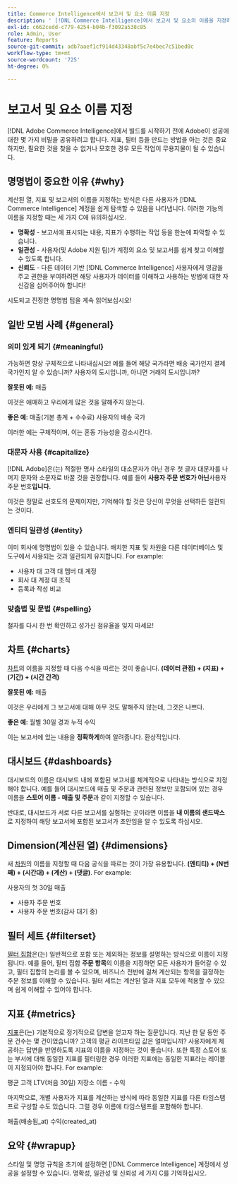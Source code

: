 ```yaml
---
title: Commerce Intelligence에서 보고서 및 요소 이름 지정
description: ' [!DNL Commerce Intelligence]에서 보고서 및 요소의 이름을 지정하는 모범 사례에 대해 알아봅니다.'
exl-id: c662cedd-c779-4254-b04b-f3092a538c85
role: Admin, User
feature: Reports
source-git-commit: adb7aaef1cf914d43348abf5c7e4bec7c51bed0c
workflow-type: tm+mt
source-wordcount: '725'
ht-degree: 0%

---
```


# 보고서 및 요소 이름 지정

[!DNL Adobe Commerce Intelligence]에서 빌드를 시작하기 전에 Adobe이 성공에 대한 몇 가지 비밀을 공유하려고 합니다. 지표, 필터 등을 만드는 방법을 아는 것은 중요하지만, 필요한 것을 찾을 수 없거나 모호한 경우 모든 작업이 무용지물이 될 수 있습니다.

## 명명법이 중요한 이유 {#why}

계산된 열, 지표 및 보고서의 이름을 지정하는 방식은 다른 사용자가 [!DNL Commerce Intelligence] 계정을 쉽게 탐색할 수 있음을 나타냅니다. 이러한 기능의 이름을 지정할 때는 세 가지 C에 유의하십시오.

* **명확성** - 보고서에 표시되는 내용, 지표가 수행하는 작업 등을 한눈에 파악할 수 있습니다.
* **일관성** - 사용자(및 Adobe 지원 팀)가 계정의 요소 및 보고서를 쉽게 찾고 이해할 수 있도록 합니다.
* **신뢰도** - 다른 데이터 기반 [!DNL Commerce Intelligence] 사용자에게 영감을 주고 권한을 부여하려면 해당 사용자가 데이터를 이해하고 사용하는 방법에 대한 자신감을 심어주어야 합니다!

시도되고 진정한 명명법 팁을 계속 읽어보십시오!

## 일반 모범 사례 {#general}

### 의미 있게 되기 {#meaningful}

가능하면 항상 구체적으로 나타내십시오! 예를 들어 해당 국가라면 배송 국가인지 결제 국가인지 알 수 있습니까? 사용자의 도시입니까, 아니면 거래의 도시입니까?

**잘못된 예:**
매출

이것은 애매하고 우리에게 많은 것을 말해주지 않는다.

**좋은 예:**
매출(기본 총계 + 수수료)
사용자의 배송 국가

이러한 예는 구체적이며, 이는 혼동 가능성을 감소시킨다.

### 대문자 사용 {#capitalize}

[!DNL Adobe]은(는) 적절한 명사 스타일의 대소문자가 아닌 경우 첫 글자 대문자를 나머지 문자와 소문자로 바꿀 것을 권장합니다. 예를 들어 **사용자 주문 번호가 아닌**&#x200B;사용자 주문 번호&#x200B;**입니다.**

이것은 정말로 선호도의 문제이지만, 기억해야 할 것은 당신이 무엇을 선택하든 일관되는 것이다.

### 엔티티 일관성 {#entity}

이미 회사에 명명법이 있을 수 있습니다. 배치한 지표 및 차원을 다른 데이터베이스 및 도구에서 사용되는 것과 일관되게 유지합니다. For example:

* 사용자 대 고객 대 멤버 대 계정
* 회사 대 계정 대 조직
* 등록과 작성 비교

### 맞춤법 및 문법 {#spelling}

철자를 다시 한 번 확인하고 성가신 점유율을 잊지 마세요!

## 차트 {#charts}

[차트](../tutorials/using-visual-report-builder.md)의 이름을 지정할 때 다음 수식을 따르는 것이 좋습니다. **(데이터 관점) + (지표) + (기간) + (시간 간격)**

**잘못된 예:**
매출

이것은 우리에게 그 보고서에 대해 아무 것도 말해주지 않는데, 그것은 나쁘다.

**좋은 예:**
월별 30일 경과 누적 수익

이는 보고서에 있는 내용을 **정확하게**&#x200B;하여 알려줍니다. 환상적입니다.

## 대시보드 {#dashboards}

대시보드의 이름은 대시보드 내에 포함된 보고서를 체계적으로 나타내는 방식으로 지정해야 합니다. 예를 들어 대시보드에 매출 및 주문과 관련된 정보만 포함되어 있는 경우 이름을 **스토어 이름 - 매출 및 주문**&#x200B;과 같이 지정할 수 있습니다.

반대로, 대시보드가 서로 다른 보고서를 실험하는 곳이라면 이름을 **내 이름의 샌드박스**&#x200B;로 지정하여 해당 보고서에 포함된 보고서가 초안임을 알 수 있도록 하십시오.

## Dimension(계산된 열) {#dimensions}

새 [차원](../data-analyst/data-warehouse-mgr/creating-calculated-columns.md)의 이름을 지정할 때 다음 공식을 따르는 것이 가장 유용합니다. **(엔티티) + (N번째) + (시간대) + (계산) + (댓글)**. For example:

사용자의 첫 30일 매출
* 사용자 주문 번호
* 사용자 주문 번호(감사 대기 중)

## 필터 세트 {#filterset}

[필터 집합](../data-user/reports/ess-manage-data-filters.md)은(는) 일반적으로 포함 또는 제외하는 정보를 설명하는 방식으로 이름이 지정됩니다. 예를 들어, 필터 집합 **주문 항목**&#x200B;의 이름을 지정하면 모든 사용자가 들어갈 수 있고, 필터 집합의 논리를 볼 수 있으며, 비즈니스 전반에 걸쳐 계산되는 항목을 결정하는 주문 정보를 이해할 수 있습니다. 필터 세트는 계산된 열과 지표 모두에 적용할 수 있으며 쉽게 이해할 수 있어야 합니다.

## 지표 {#metrics}

[지표](../data-user/reports/ess-manage-data-metrics.md)은(는) 기본적으로 정기적으로 답변을 얻고자 하는 질문입니다. 지난 한 달 동안 주문 건수는 몇 건이었습니까? 고객의 평균 라이프타임 값은 얼마입니까? 사용자에게 제공하는 답변을 반영하도록 지표의 이름을 지정하는 것이 좋습니다. 또한 특정 스토어 또는 부서에 대해 동일한 지표를 필터링한 경우 이러한 지표에는 동일한 지표라는 레이블이 지정되어야 합니다. For example:

평균 고객 LTV(처음 30일)
저장소 이름 - 수익

마지막으로, 개별 사용자가 지표를 계산하는 방식에 따라 동일한 지표를 다른 타임스탬프로 구성할 수도 있습니다. 그럴 경우 이름에 타임스탬프를 포함해야 합니다.

매출(배송됨\_at)
수익(created\_at)

## 요약 {#wrapup}

스타일 및 명명 규칙을 초기에 설정하면 [!DNL Commerce Intelligence] 계정에서 성공을 설정할 수 있습니다. 명확성, 일관성 및 신뢰성 세 가지 C를 기억하십시오.
